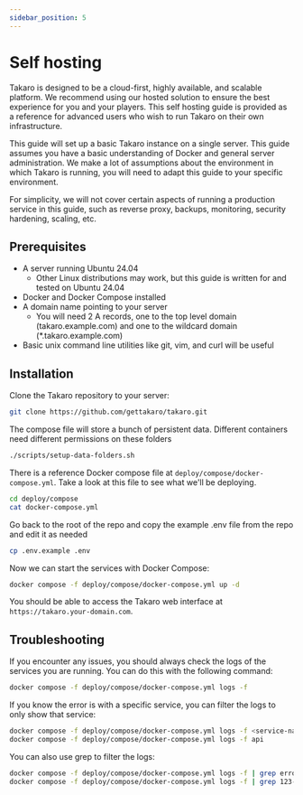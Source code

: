 ```yaml
---
sidebar_position: 5
---
```


# Self hosting

Takaro is designed to be a cloud-first, highly available, and scalable platform. We recommend using our hosted
solution to ensure the best experience for you and your players. This self hosting guide is provided as a reference
for advanced users who wish to run Takaro on their own infrastructure.

This guide will set up a basic Takaro instance on a single server. This guide assumes you have a basic understanding of
Docker and general server administration. We make a lot of assumptions about the
environment in which Takaro is running, you will need to adapt this guide to your specific environment.

For simplicity, we will not cover certain aspects of running a production service in this guide, such as reverse proxy, backups, monitoring, security hardening, scaling, etc.

## Prerequisites

- A server running Ubuntu 24.04
  - Other Linux distributions may work, but this guide is written for and tested on Ubuntu 24.04
- Docker and Docker Compose installed
- A domain name pointing to your server
  - You will need 2 A records, one to the top level domain (takaro.example.com) and one to the wildcard domain (\*.takaro.example.com)
- Basic unix command line utilities like git, vim, and curl will be useful

## Installation

Clone the Takaro repository to your server:

```bash
git clone https://github.com/gettakaro/takaro.git
```

The compose file will store a bunch of persistent data. Different containers need different permissions on these folders

```bash
./scripts/setup-data-folders.sh
```

There is a reference Docker compose file at `deploy/compose/docker-compose.yml`.
Take a look at this file to see what we'll be deploying.

```bash
cd deploy/compose
cat docker-compose.yml
```

Go back to the root of the repo and copy the example .env file from the repo and edit it as needed

```bash
cp .env.example .env
```

Now we can start the services with Docker Compose:

```bash
docker compose -f deploy/compose/docker-compose.yml up -d
```

You should be able to access the Takaro web interface at `https://takaro.your-domain.com`.

## Troubleshooting

If you encounter any issues, you should always check the logs of the services you are running. You can do this with the following command:

```bash
docker compose -f deploy/compose/docker-compose.yml logs -f
```

If you know the error is with a specific service, you can filter the logs to only show that service:

```bash
docker compose -f deploy/compose/docker-compose.yml logs -f <service-name>
docker compose -f deploy/compose/docker-compose.yml logs -f api
```

You can also use grep to filter the logs:

```bash
docker compose -f deploy/compose/docker-compose.yml logs -f | grep error
docker compose -f deploy/compose/docker-compose.yml logs -f | grep 123-some-id-456

```
